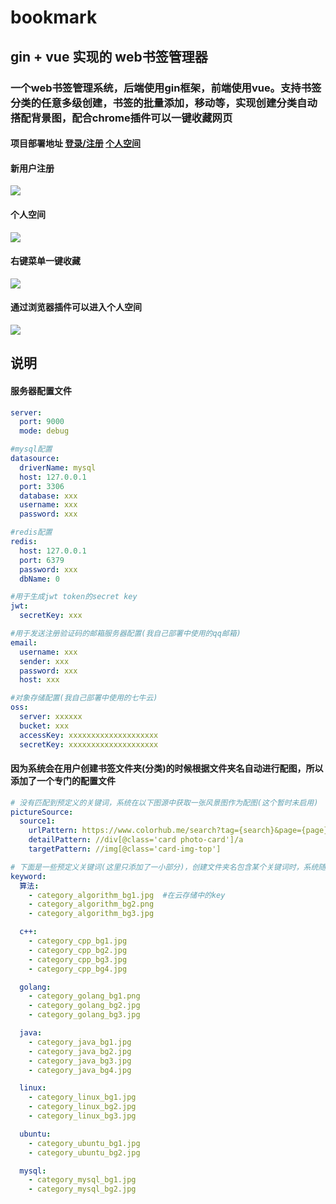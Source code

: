 # bookmark
## gin + vue 实现的 web书签管理器
### 一个web书签管理系统，后端使用gin框架，前端使用vue。支持书签分类的任意多级创建，书签的批量添加，移动等，实现创建分类自动搭配背景图，配合chrome插件可以一键收藏网页

#### 项目部署地址  [登录/注册](http://asilentboy.cn/bookmark/#/login)          [个人空间](http://asilentboy.cn/bookmark/#/space)

#### 新用户注册

![](http://raxadls58.hn-bkt.clouddn.com/register.jpg)

#### 个人空间

![](http://raxadls58.hn-bkt.clouddn.com/space.jpg)



#### 右键菜单一键收藏

![](http://raxadls58.hn-bkt.clouddn.com/右键菜单.jpg)



#### 通过浏览器插件可以进入个人空间

![](http://raxadls58.hn-bkt.clouddn.com/plugin.jpg)



## 说明

#### 服务器配置文件

```yaml
server:
  port: 9000
  mode: debug

#mysql配置
datasource:    
  driverName: mysql
  host: 127.0.0.1
  port: 3306
  database: xxx    
  username: xxx
  password: xxx

#redis配置
redis:         
  host: 127.0.0.1
  port: 6379
  password: xxx
  dbName: 0

#用于生成jwt token的secret key
jwt:           
  secretKey: xxx

#用于发送注册验证码的邮箱服务器配置(我自己部署中使用的qq邮箱)
email:         
  username: xxx
  sender: xxx
  password: xxx
  host: xxx

#对象存储配置(我自己部署中使用的七牛云)
oss:          
  server: xxxxxx
  bucket: xxx
  accessKey: xxxxxxxxxxxxxxxxxxxx
  secretKey: xxxxxxxxxxxxxxxxxxxx
```



#### 因为系统会在用户创建书签文件夹(分类)的时候根据文件夹名自动进行配图，所以添加了一个专门的配置文件

```yaml
# 没有匹配到预定义的关键词，系统在以下图源中获取一张风景图作为配图(这个暂时未启用)
pictureSource:
  source1:
    urlPattern: https://www.colorhub.me/search?tag={search}&page={page}
    detailPattern: //div[@class='card photo-card']/a
    targetPattern: //img[@class='card-img-top']

# 下面是一些预定义关键词(这里只添加了一小部分)，创建文件夹名包含某个关键词时，系统随机挑选一张对应关键词下的配图
keyword:
  算法:
    - category_algorithm_bg1.jpg  #在云存储中的key
    - category_algorithm_bg2.png
    - category_algorithm_bg3.jpg

  c++:
    - category_cpp_bg1.jpg
    - category_cpp_bg2.jpg
    - category_cpp_bg3.jpg
    - category_cpp_bg4.jpg

  golang:
    - category_golang_bg1.png
    - category_golang_bg2.jpg
    - category_golang_bg3.jpg

  java:
    - category_java_bg1.jpg
    - category_java_bg2.jpg
    - category_java_bg3.jpg
    - category_java_bg4.jpg

  linux:
    - category_linux_bg1.jpg
    - category_linux_bg2.jpg
    - category_linux_bg3.jpg

  ubuntu:
    - category_ubuntu_bg1.jpg
    - category_ubuntu_bg2.jpg

  mysql:
    - category_mysql_bg1.jpg
    - category_mysql_bg2.jpg
```



